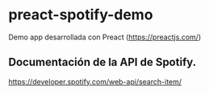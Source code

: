 # preact-spotify-demo

Demo app desarrollada con Preact (https://preactjs.com/)

## Documentación de la API de Spotify.
https://developer.spotify.com/web-api/search-item/

